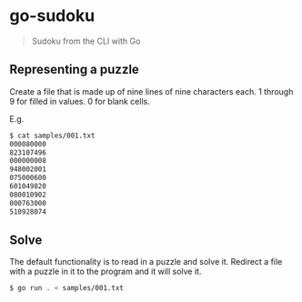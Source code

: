 # go-sudoku

> Sudoku from the CLI with Go

## Representing a puzzle

Create a file that is made up of nine lines of nine characters each. 1 through
9 for filled in values. 0 for blank cells.

E.g.

```bash
$ cat samples/001.txt
000080000
823107496
000000008
948002001
075000600
601049820
080010902
000763000
510928074
```

## Solve

The default functionality is to read in a puzzle and solve it. Redirect a file
with a puzzle in it to the program and it will solve it.

```bash
$ go run . < samples/001.txt
```

